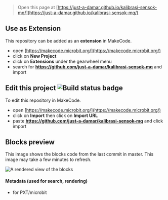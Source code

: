 
> Open this page at [https://just-a-damar.github.io/kalibrasi-sensok-mq/](https://just-a-damar.github.io/kalibrasi-sensok-mq/)

## Use as Extension

This repository can be added as an **extension** in MakeCode.

* open [https://makecode.microbit.org/](https://makecode.microbit.org/)
* click on **New Project**
* click on **Extensions** under the gearwheel menu
* search for **https://github.com/just-a-damar/kalibrasi-sensok-mq** and import

## Edit this project ![Build status badge](https://github.com/just-a-damar/kalibrasi-sensok-mq/workflows/MakeCode/badge.svg)

To edit this repository in MakeCode.

* open [https://makecode.microbit.org/](https://makecode.microbit.org/)
* click on **Import** then click on **Import URL**
* paste **https://github.com/just-a-damar/kalibrasi-sensok-mq** and click import

## Blocks preview

This image shows the blocks code from the last commit in master.
This image may take a few minutes to refresh.

![A rendered view of the blocks](https://github.com/just-a-damar/kalibrasi-sensok-mq/raw/master/.github/makecode/blocks.png)

#### Metadata (used for search, rendering)

* for PXT/microbit
<script src="https://makecode.com/gh-pages-embed.js"></script><script>makeCodeRender("{{ site.makecode.home_url }}", "{{ site.github.owner_name }}/{{ site.github.repository_name }}");</script>
